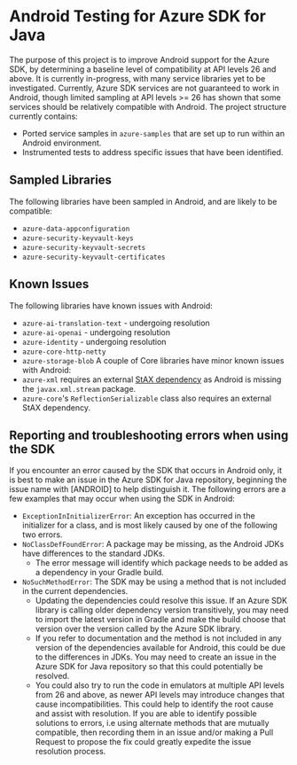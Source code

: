 # Android Testing for Azure SDK for Java
The purpose of this project is to improve Android support for the Azure SDK, by determining a baseline level of compatibility at API levels 26 and above. It is currently in-progress, with many service libraries yet to be investigated.
Currently, Azure SDK services are not guaranteed to work in Android, though limited sampling at API levels >= 26 has shown that some services should be relatively compatible with Android.
The project structure currently contains:
- Ported service samples in `azure-samples` that are set up to run within an Android environment. 
- Instrumented tests to address specific issues that have been identified.

## Sampled Libraries
The following libraries have been sampled in Android, and are likely to be compatible:
- `azure-data-appconfiguration`
- `azure-security-keyvault-keys`
- `azure-security-keyvault-secrets`
- `azure-security-keyvault-certificates`

## Known Issues
The following libraries have known issues with Android:
- `azure-ai-translation-text` - undergoing resolution
- `azure-ai-openai` - undergoing resolution
- `azure-identity` - undergoing resolution
- `azure-core-http-netty`
- `azure-storage-blob`
A couple of Core libraries have minor known issues with Android:
- `azure-xml` requires an external [StAX dependency](https://mvnrepository.com/artifact/stax/stax) as Android is missing the `javax.xml.stream` package.
- `azure-core`'s `ReflectionSerializable` class also requires an external StAX dependency.

## Reporting and troubleshooting errors when using the SDK
If you encounter an error caused by the SDK that occurs in Android only, it is best to make an issue in the Azure SDK for Java repository, beginning the issue name with [ANDROID] to help distinguish it.
The following errors are a few examples that may occur when using the SDK in Android:
- `ExceptionInInitializerError`: An exception has occurred in the initializer for a class, and is most likely caused by one of the following two errors.
- `NoClassDefFoundError`: A package may be missing, as the Android JDKs have differences to the standard JDKs.
  - The error message will identify which package needs to be added as a dependency in your Gradle build.
- `NoSuchMethodError`: The SDK may be using a method that is not included in the current dependencies.
  - Updating the dependencies could resolve this issue. If an Azure SDK library is calling older dependency version transitively, you may need to import the latest version in Gradle and make the build choose that version over the version called by the Azure SDK library.
  - If you refer to documentation and the method is not included in any version of the dependencies available for Android, this could be due to the differences in JDKs. You may need to create an issue in the Azure SDK for Java repository so that this could potentially be resolved.
  - You could also try to run the code in emulators at multiple API levels from 26 and above, as newer API levels may introduce changes that cause incompatibilities. This could help to identify the root cause and assist with resolution.
If you are able to identify possible solutions to errors, i.e using alternate methods that are mutually compatible, then recording them in an issue and/or making a Pull Request to propose the fix could greatly expedite the issue resolution process.